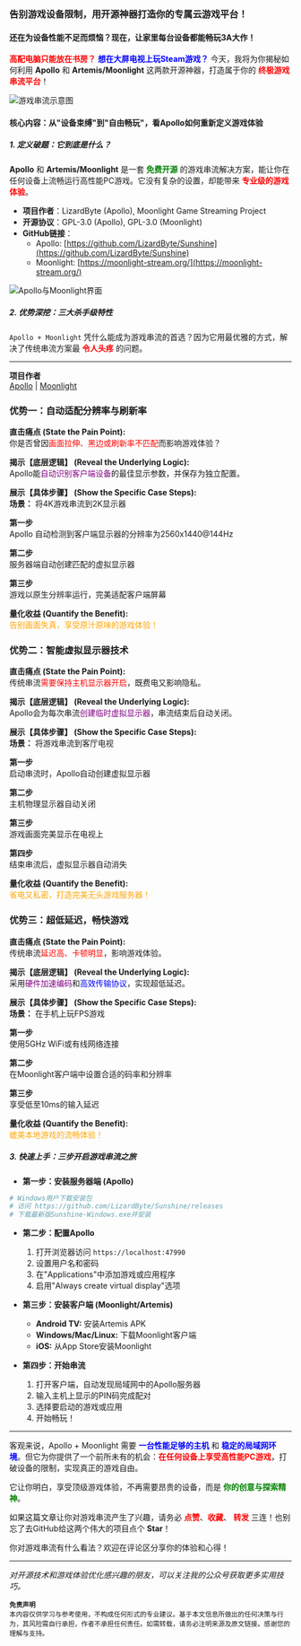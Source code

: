 ### **告别游戏设备限制，用开源神器打造你的专属云游戏平台！**

#### **还在为设备性能不足而烦恼？现在，让家里每台设备都能畅玩3A大作！**

**<font color='red'>高配电脑只能放在书房？</font>** **<font color='blue'>想在大屏电视上玩Steam游戏？</font>** 今天，我将为你揭秘如何利用 **Apollo** 和 **Artemis/Moonlight** 这两款开源神器，打造属于你的 **<font color='red'>终极游戏串流平台</font>**！

![游戏串流示意图](https://images.unsplash.com/photo-1607853202273-797f1c22a38e?q=80&w=2070&auto=format&fit=crop)

#### **核心内容：从"设备束缚"到"自由畅玩"，看Apollo如何重新定义游戏体验**

##### **1. 定义破题：它到底是什么？**

**Apollo** 和 **Artemis/Moonlight** 是一套 **<font color='green'>免费开源</font>** 的游戏串流解决方案，能让你在任何设备上流畅运行高性能PC游戏。它没有复杂的设置，却能带来 **<font color='red'>专业级的游戏体验</font>**。

*   **项目作者**：LizardByte (Apollo), Moonlight Game Streaming Project
*   **开源协议**：GPL-3.0 (Apollo), GPL-3.0 (Moonlight)
*   **GitHub链接**：
    * Apollo: [https://github.com/LizardByte/Sunshine](https://github.com/LizardByte/Sunshine)
    * Moonlight: [https://moonlight-stream.org/](https://moonlight-stream.org/)

![Apollo与Moonlight界面](https://images.unsplash.com/photo-1511512578047-dfb367046420?q=80&w=2070&auto=format&fit=crop)

##### **2. 优势深挖：三大杀手级特性**

`Apollo + Moonlight` 凭什么能成为游戏串流的首选？因为它用最优雅的方式，解决了传统串流方案最 **<font color='red'>令人头疼</font>** 的问题。

---

**项目作者**  
[Apollo](https://github.com/SunshineStream) | [Moonlight](https://moonlight-stream.org/)

### **优势一：自动适配分辨率与刷新率**

**直击痛点 (State the Pain Point):**  
你是否曾因<font color='red'>画面拉伸、黑边或刷新率不匹配</font>而影响游戏体验？

**揭示【底层逻辑】 (Reveal the Underlying Logic):**  
Apollo能<font color='purple'>自动识别客户端设备</font>的最佳显示参数，并保存为独立配置。

**展示【具体步骤】 (Show the Specific Case Steps):**  
**场景：** 将4K游戏串流到2K显示器

 **第一步**  
  Apollo 自动检测到客户端显示器的分辨率为2560x1440@144Hz

 **第二步**  
  服务器端自动创建匹配的虚拟显示器

 **第三步**  
  游戏以原生分辨率运行，完美适配客户端屏幕

**量化收益 (Quantify the Benefit):**  
<font color='orange'>告别画面失真，享受原汁原味的游戏体验！</font>


### **优势二：智能虚拟显示器技术**

**直击痛点 (State the Pain Point):**  
传统串流<font color='red'>需要保持主机显示器开启</font>，既费电又影响隐私。

**揭示【底层逻辑】 (Reveal the Underlying Logic):**  
Apollo会为每次串流<font color='purple'>创建临时虚拟显示器</font>，串流结束后自动关闭。

**展示【具体步骤】 (Show the Specific Case Steps):**  
**场景：** 将游戏串流到客厅电视

 **第一步**  
  启动串流时，Apollo自动创建虚拟显示器

 **第二步**  
  主机物理显示器自动关闭

 **第三步**  
  游戏画面完美显示在电视上

 **第四步**  
  结束串流后，虚拟显示器自动消失

**量化收益 (Quantify the Benefit):**  
<font color='orange'>省电又私密，打造完美无头游戏服务器！</font>


### **优势三：超低延迟，畅快游戏**

**直击痛点 (State the Pain Point):**  
传统串流<font color='red'>延迟高、卡顿明显</font>，影响游戏体验。

**揭示【底层逻辑】 (Reveal the Underlying Logic):**  
采用<font color='purple'>硬件加速编码</font>和<font color='blue'>高效传输协议</font>，实现超低延迟。

**展示【具体步骤】 (Show the Specific Case Steps):**  
**场景：** 在手机上玩FPS游戏

 **第一步**  
  使用5GHz WiFi或有线网络连接

 **第二步**  
  在Moonlight客户端中设置合适的码率和分辨率

 **第三步**  
  享受低至10ms的输入延迟

**量化收益 (Quantify the Benefit):**  
<font color='orange'>媲美本地游戏的流畅体验！</font>

##### **3. 快速上手：三步开启游戏串流之旅**

*   **第一步：安装服务器端 (Apollo)**
```bash
# Windows用户下载安装包
# 访问 https://github.com/LizardByte/Sunshine/releases
# 下载最新版Sunshine-Windows.exe并安装
```

*   **第二步：配置Apollo**
    1. 打开浏览器访问 `https://localhost:47990`
    2. 设置用户名和密码
    3. 在"Applications"中添加游戏或应用程序
    4. 启用"Always create virtual display"选项

*   **第三步：安装客户端 (Moonlight/Artemis)**
    *   **Android TV:** 安装Artemis APK
    *   **Windows/Mac/Linux:** 下载Moonlight客户端
    *   **iOS:** 从App Store安装Moonlight

*   **第四步：开始串流**
    1. 打开客户端，自动发现局域网中的Apollo服务器
    2. 输入主机上显示的PIN码完成配对
    3. 选择要启动的游戏或应用
    4. 开始畅玩！

---

客观来说，Apollo + Moonlight 需要 **<font color='blue'>一台性能足够的主机</font>** 和 **<font color='blue'>稳定的局域网环境</font>**。但它为你提供了一个前所未有的机会：**<font color='red'>在任何设备上享受高性能PC游戏</font>**，打破设备的限制，实现真正的游戏自由。

它让你明白，享受顶级游戏体验，不再需要昂贵的设备，而是 **<font color='green'>你的创意与探索精神</font>**。

如果这篇文章让你对游戏串流产生了兴趣，请务必 **<font color='red'>点赞</font>**、**<font color='red'>收藏</font>**、 **<font color='red'>转发</font>** 三连！也别忘了去GitHub给这两个伟大的项目点个 **Star**！

你对游戏串流有什么看法？欢迎在评论区分享你的体验和心得！

---
*对开源技术和游戏体验优化感兴趣的朋友，可以关注我的公众号获取更多实用技巧。*

<small>**免责声明**  
本内容仅供学习与参考使用，不构成任何形式的专业建议。基于本文信息所做出的任何决策与行为，其风险需自行承担，作者不承担任何责任。如需转载，请务必注明来源及原文链接。感谢您的理解与支持。</small>

